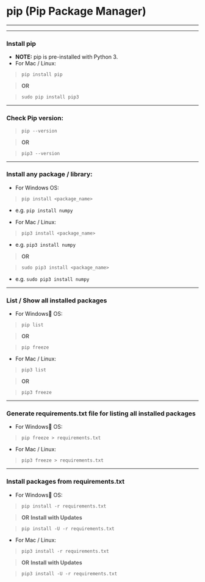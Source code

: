 # pip (Pip Package Manager)

---
---

### Install pip
* **NOTE:** pip is pre-installed with Python 3.
* For Mac / Linux:
>`pip install pip`

>**OR**

>`sudo pip install pip3`

---

### Check Pip version:
>`pip --version`

>**OR**

>`pip3 --version`

---

### Install any package / library:
* For Windows OS:
>`pip install <package_name>`
* e.g. `pip install numpy`

* For Mac / Linux:

>`pip3 install <package_name>`
* e.g. `pip3 install numpy`

>**OR**

>`sudo pip3 install <package_name>`
* e.g. `sudo pip3 install numpy`

---

### List / Show all installed packages
* For Windows OS:
>`pip list`

>**OR**

>`pip freeze`

* For Mac / Linux:
>`pip3 list`

>**OR**

>`pip3 freeze`

---

### Generate requirements.txt file for listing all installed packages
* For Windows OS:
>`pip freeze > requirements.txt`

* For Mac / Linux:
>`pip3 freeze > requirements.txt`

---

### Install packages from requirements.txt
* For Windows OS:
>`pip install -r requirements.txt`

>**OR** **Install with Updates**

>`pip install -U -r requirements.txt`

* For Mac / Linux:
>`pip3 install -r requirements.txt`

>**OR** **Install with Updates**

>`pip3 install -U -r requirements.txt`